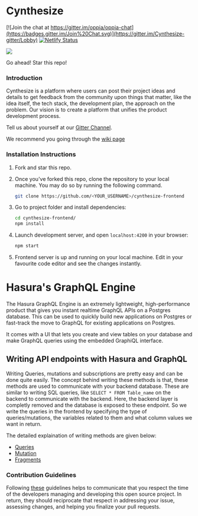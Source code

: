 # Cynthesize

[![Join the chat at https://gitter.im/oppia/oppia-chat](https://badges.gitter.im/Join%20Chat.svg)](https://gitter.im/Cynthesize-gitter/Lobby)
[![Netlify Status](https://api.netlify.com/api/v1/badges/bb4cca25-6173-4ced-b955-8d1662820686/deploy-status)](https://app.netlify.com/sites/cynthesize-develop/deploys)

![](https://files.gitter.im/siddhantsme_twitter/7KSh/Artboard-2.jpg)

Go ahead! Star this repo! 

### Introduction

Cynthesize is a platform where users can post their project ideas and details to get feedback from the community upon things that matter, like the idea itself, the tech stack, the development plan, the approach on the problem. Our vision is to create a platform that unifies the product development process.

Tell us about yourself at our [Gitter Channel](https://gitter.im/Cynthesize-gitter/Lobby). 

We recommend you going through the [wiki page](https://github.com/Cynthesize/cynthesize-frontend/wiki)

### Installation Instructions

1. Fork and star this repo.
2. Once you've forked this repo, clone the repository to your local machine. You may do so by running the following command.
    ```sh
    git clone https://github.com/<YOUR_USERNAME>/cynthesize-frontend
    ```
3. Go to project folder and install dependencies:
    ```sh
    cd cynthesize-frontend/
    npm install
    ```

4. Launch development server, and open `localhost:4200` in your browser:
    ```sh
    npm start
    ```
5. Frontend server is up and running on your local machine. Edit in your favourite code editor and see the changes instantly.


# Hasura's GraphQL Engine

The Hasura GraphQL Engine is an extremely lightweight, high-performance product that gives you instant realtime GraphQL APIs on a Postgres database. This can be used to quickly build new applications on Postgres or fast-track the move to GraphQL for existing applications on Postgres.

It comes with a UI that lets you create and view tables on your database and make GraphQL queries using the embedded GraphiQL interface.


## Writing API endpoints with Hasura and GraphQL

Writing Queries, mutations and subscriptions are pretty easy and can be done quite easily. The concept behind writing these methods is that, these methods are used to communicate with your backend database. These are similar to writing SQL queries, like `SELECT * FROM Table_name` on the backend to communicate with the backend. Here, the backend layer is completly removed and the database is exposed to these endpoint. So we write the queries in the frontend by specifying the type of queries/mutations, the variables related to them and what column values we want in return.

The detailed explaination of writing methods are given below:
- [Queries](https://github.com/Cynthesize/frontend/wiki/Queries)
- [Mutation](https://github.com/Cynthesize/frontend/wiki/Mutation)
- [Fragments](https://github.com/Cynthesize/frontend/wiki/Fragments)

### Contribution Guidelines

Following [these](CONTRIBUTE.md) guidelines helps to communicate that you respect the time of the developers managing and developing this open source project. In return, they should reciprocate that respect in addressing your issue, assessing changes, and helping you finalize your pull requests.
